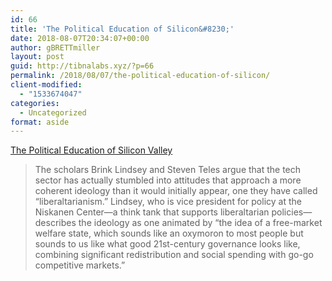 ```yaml
---
id: 66
title: 'The Political Education of Silicon&#8230;'
date: 2018-08-07T20:34:07+00:00
author: gBRETTmiller
layout: post
guid: http://tibnalabs.xyz/?p=66
permalink: /2018/08/07/the-political-education-of-silicon/
client-modified:
  - "1533674047"
categories:
  - Uncategorized
format: aside
---
```

[The Political Education of Silicon Valley](https://www.wired.com/story/political-education-silicon-valley/)

> The scholars Brink Lindsey and Steven Teles argue that the tech sector has actually stumbled into attitudes that approach a more coherent ideology than it would initially appear, one they have called “liberaltarianism.” Lindsey, who is vice president for policy at the Niskanen Center—a think tank that supports liberaltarian policies—describes the ideology as one animated by “the idea of a free-market welfare state, which sounds like an oxymoron to most people but sounds to us like what good 21st-century governance looks like, combining significant redistribution and social spending with go-go competitive markets.”